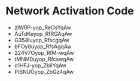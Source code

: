 # Network Activation Code
* zlW0P-yop_ReOsYqAw
* AuTdKeyop_RfRGAqAw
* G354luyop_RfscgqAw
* bFOy8uyop_RfsAgqAw
* 224V7Oyop_RfM-wqAw
* tMNM0uyop_RfcswqAw
* o1HFJ-yop_ZbilYqAw
* PIBNUOyop_ZbGz4qAw